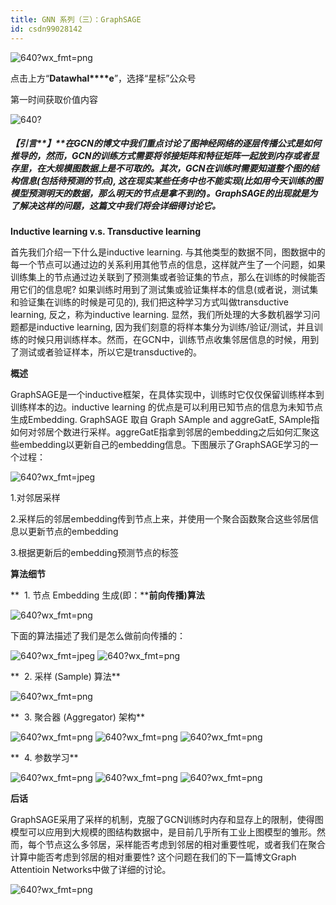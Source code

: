 ```yaml
---
title: GNN 系列（三）：GraphSAGE
id: csdn99028142
---
```


![640?wx_fmt=png](../img/7927b0d83f235ede4d004f9dbf325e62.png)

点击上方“**Datawhal****e**”，选择“星标”公众号

第一时间获取价值内容

![640?](../img/8848b38b8e7e18a790e4a60c44ba9cb3.png)

##### **【引言****】**在GCN的博文中我们重点讨论了图神经网络的逐层传播公式是如何推导的，然而，GCN的训练方式需要将邻接矩阵和特征矩阵一起放到内存或者显存里，在大规模图数据上是不可取的。其次，GCN在训练时需要知道整个图的结构信息(包括待预测的节点), 这在现实某些任务中也不能实现(比如用今天训练的图模型预测明天的数据，那么明天的节点是拿不到的)。GraphSAGE的出现就是为了解决这样的问题，这篇文中我们将会详细得讨论它。

**Inductive learning v.s. Transductive learning**

首先我们介绍一下什么是inductive learning. 与其他类型的数据不同，图数据中的每一个节点可以通过边的关系利用其他节点的信息，这样就产生了一个问题，如果训练集上的节点通过边关联到了预测集或者验证集的节点，那么在训练的时候能否用它们的信息呢? 如果训练时用到了测试集或验证集样本的信息(或者说，测试集和验证集在训练的时候是可见的), 我们把这种学习方式叫做transductive learning, 反之，称为inductive learning. 显然，我们所处理的大多数机器学习问题都是inductive learning, 因为我们刻意的将样本集分为训练/验证/测试，并且训练的时候只用训练样本。然而，在GCN中，训练节点收集邻居信息的时候，用到了测试或者验证样本，所以它是transductive的。

**概述**

GraphSAGE是一个inductive框架，在具体实现中，训练时它仅仅保留训练样本到训练样本的边。inductive learning 的优点是可以利用已知节点的信息为未知节点生成Embedding. GraphSAGE 取自 Graph SAmple and aggreGatE, SAmple指如何对邻居个数进行采样。aggreGatE指拿到邻居的embedding之后如何汇聚这些embedding以更新自己的embedding信息。下图展示了GraphSAGE学习的一个过程： 

![640?wx_fmt=jpeg](../img/bd003729edfef8441b301794aef24f8b.png)

1.对邻居采样

2.采样后的邻居embedding传到节点上来，并使用一个聚合函数聚合这些邻居信息以更新节点的embedding

3.根据更新后的embedding预测节点的标签

**算法细节**

**  1\. 节点 Embedding 生成(即：****前向传播)算法**

![640?wx_fmt=png](../img/85ade43da2458fe4809ee47e31a3313d.png)

下面的算法描述了我们是怎么做前向传播的：

![640?wx_fmt=jpeg](../img/32f2f7f0028ffa7c3f807787c7a11fcd.png) ![640?wx_fmt=png](../img/8c428f7613ac9d48cf6ac7f94578028f.png)

**  2. 采样 (Sample) 算法**

![640?wx_fmt=png](../img/71266a67c09b1ee87fd88c64f84a6f79.png)

**  3. 聚合器 (Aggregator) 架构**

![640?wx_fmt=png](../img/776ab839a02af9959cc53660b99c29ab.png) ![640?wx_fmt=png](../img/72d2d21316d91a38cf6693c8802eaaae.png) ![640?wx_fmt=png](../img/85a941f907e305663cbeb825da5919ab.png)

**  4. 参数学习**

![640?wx_fmt=png](../img/3bff415c6c2ed65bf018238a05767a24.png) ![640?wx_fmt=png](../img/149e7e2c88ea4fcd7122a76b8aa04ff8.png) ![640?wx_fmt=png](../img/30b08d5b6a6b6dd3daf3875341049cac.png)

**后话**

GraphSAGE采用了采样的机制，克服了GCN训练时内存和显存上的限制，使得图模型可以应用到大规模的图结构数据中，是目前几乎所有工业上图模型的雏形。然而，每个节点这么多邻居，采样能否考虑到邻居的相对重要性呢，或者我们在聚合计算中能否考虑到邻居的相对重要性? 这个问题在我们的下一篇博文Graph Attentioin Networks中做了详细的讨论。

![640?wx_fmt=png](../img/e4ec1f405ccbc4daf517adb59f1a44cd.png)